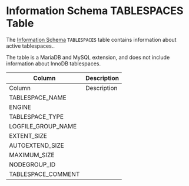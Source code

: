 
# Information Schema TABLESPACES Table

The [Information Schema](../../../../../../mariadb-internals/information-schema-plugins-show-and-flush-statements.md) `TABLESPACES` table contains information about active tablespaces..


The table is a MariaDB and MySQL extension, and does not include information about InnoDB tablespaces.



| Column | Description |
| --- | --- |
| Column | Description |
| TABLESPACE_NAME |  |
| ENGINE |  |
| TABLESPACE_TYPE |  |
| LOGFILE_GROUP_NAME |  |
| EXTENT_SIZE |  |
| AUTOEXTEND_SIZE |  |
| MAXIMUM_SIZE |  |
| NODEGROUP_ID |  |
| TABLESPACE_COMMENT |  |


